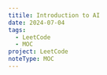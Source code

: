 ```yaml
---
titile: Introduction to AI
date: 2024-07-04
tags:
  - LeetCode
  - MOC
project: LeetCode
noteType: MOC
---
```


